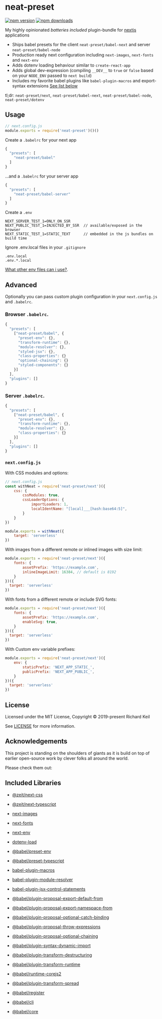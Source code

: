 # neat-preset

[![npm version](https://img.shields.io/npm/v/neat-preset.svg?style=flat-square)](https://www.npmjs.com/package/neat-preset)
[![npm downloads](https://img.shields.io/npm/dm/neat-preset.svg?style=flat-square)](https://www.npmjs.com/package/neat-preset)

My highly opinionated *batteries included* plugin-bundle for [nextjs](https://nextjs.org/) applications

- Ships babel presets for the client `neat-preset/babel-next` and server `neat-preset/babel-node`
- Production ready next configuration including `next-images`, `next-fonts` and `next-env`
- Adds dotenv loading behaviour similar to `create-react-app`
- Adds global dev-expression (compiling `__DEV__` to `true` or `false` based on your `NODE_ENV` passed to `next build`)
- Includes my favorite babel plugins like `babel-plugin-macros` and export-syntax extensions [See list below](#included-libraries)


tl;dr: `neat-preset/next`, `neat-preset/babel-next`, `neat-preset/babel-node`, `neat-preset/dotenv`

## Usage


```js
// next.config.js
module.exports = require('neat-preset')()()
```

Create a `.babelrc` for your next app

```js
{
  "presets": [
    "neat-preset/babel"
  ]
}
```

...and a `.babelrc` for your server app

```js
{
  "presets": [
    "neat-preset/babel-server"
  ]
}
```

Create a `.env`

```
NEXT_SERVER_TEST_1=ONLY_ON_SSR
NEXT_PUBLIC_TEST_1=INJECTED_BY_SSR  // available/exposed in the browser
NEXT_STATIC_TEST_1=STATIC_TEXT      // embedded in the js bundles on build time
```

Ignore .env.local files in your `.gitignore`

```
.env.local
.env.*.local
```

[What other env files can i use?](https://github.com/formatlos/dotenv-load#what-other-env-files-can-i-use).


## Advanced

Optionally you can pass custom plugin configuration in your `next.config.js` and `.babelrc`.

### Browser `.babelrc`.

```js
{
  "presets": [
    ["neat-preset/babel", {
      "preset-env": {},
      "transform-runtime": {},
      "module-resolver": {},
      "styled-jsx": {},
      "class-properties": {}
      "optional-chaining": {}
      "styled-components": {}
    }]
  ],
  "plugins": []
}
```

### Server `.babelrc`.

```js
{
  "presets": [
    ["neat-preset/babel", {
      "preset-env": {},
      "transform-runtime": {},
      "module-resolver": {},
      "class-properties": {}
    }]
  ],
  "plugins": []
}
```


### `next.config.js`


With CSS modules and options:

```js
// next.config.js
const withNeat = require('neat-preset/next')({
    css: {
        cssModules: true,
        cssLoaderOptions: {
            importLoaders: 1,
            localIdentName: "[local]___[hash:base64:5]",
        }
    }
})

module.exports = withNeat({
    target: 'serverless'
})
```


With images from a different remote or inlined images with size limit:

```js
module.exports = require('neat-preset/next')({
    fonts: {
        assetPrefix: 'https://example.com',
        inlineImageLimit: 16384, // default is 8192
    }
})({
  target: 'serverless'
})
```


With fonts from a different remote or include SVG fonts:

```js
module.exports = require('neat-preset/next')({
    fonts: {
        assetPrefix: 'https://example.com',
        enableSvg: true,
    }
})({
  target: 'serverless'
})
```


With Custom env variable prefixes:

```js
module.exports = require('neat-preset/next')({
    env: {
        staticPrefix: 'NEXT_APP_STATIC_',
        publicPrefix: 'NEXT_APP_PUBLIC_',
    }
})({
  target: 'serverless'
})
```


## License

Licensed under the MIT License, Copyright © 2019-present Richard Keil

See [LICENSE](./LICENSE) for more information.


## Acknowledgements

This project is standing on the shoulders of giants as it is build on top
of earlier open-source work by clever folks all around the world.

Please check them out:

## Included Libraries

- [@zeit/next-css](https://www.npmjs.com/package/@zeit/next-css)
- [@zeit/next-typescript](https://www.npmjs.com/package/@zeit/next-typescript)
- [next-images](https://www.npmjs.com/package/next-images)
- [next-fonts](https://www.npmjs.com/package/next-fonts)
- [next-env](https://www.npmjs.com/package/next-env)
- [dotenv-load](https://www.npmjs.com/package/dotenv-load)

- [@babel/preset-env](https://www.npmjs.com/package/@babel/preset-env)
- [@babel/preset-typescript](https://www.npmjs.com/package/@babel/core)
- [babel-plugin-macros](https://www.npmjs.com/package/babel-plugin-macros)
- [babel-plugin-module-resolver](https://www.npmjs.com/package/babel-plugin-module-resolver)
- [babel-plugin-jsx-control-statements](https://www.npmjs.com/package/babel-plugin-jsx-control-statements)
- [@babel/plugin-proposal-export-default-from](https://www.npmjs.com/package/@babel/plugin-proposal-export-default-from)
- [@babel/plugin-proposal-export-namespace-from](https://www.npmjs.com/package/@babel/plugin-proposal-export-namespace-from)
- [@babel/plugin-proposal-optional-catch-binding](https://www.npmjs.com/package/@babel/plugin-proposal-optional-catch-binding)
- [@babel/plugin-proposal-throw-expressions](https://www.npmjs.com/package/@babel/plugin-proposal-throw-expressions)
- [@babel/plugin-proposal-optional-chaining](https://www.npmjs.com/package/@babel/plugin-proposal-optional-chaining)
- [@babel/plugin-syntax-dynamic-import](https://www.npmjs.com/package/@babel/plugin-syntax-dynamic-import)
- [@babel/plugin-transform-destructuring](https://www.npmjs.com/package/@babel/plugin-transform-destructuring)
- [@babel/plugin-transform-runtime](https://www.npmjs.com/package/@babel/plugin-transform-runtime)
- [@babel/runtime-corejs2](https://www.npmjs.com/package/@babel/runtime-corejs2)
- [@babel/plugin-transform-spread](https://www.npmjs.com/package/@babel/plugin-transform-spread)
- [@babel/register](https://www.npmjs.com/package/@babel/register)
- [@babel/cli](https://www.npmjs.com/package/@babel/cli)
- [@babel/core](https://www.npmjs.com/package/@babel/core)
